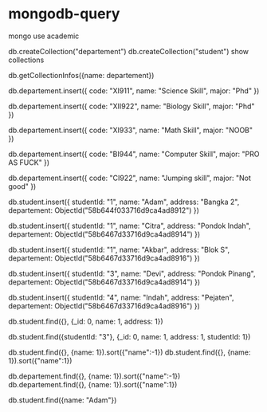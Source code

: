 # mongodb-query

mongo
use academic

db.createCollection("departement")
db.createCollection("student")
show collections

db.getCollectionInfos({name: departement})

db.departement.insert({
  code: "XI911",
  name: "Science Skill",
  major: "Phd"
})

db.departement.insert({
  code: "XII922",
  name: "Biology Skill",
  major: "Phd"
})

db.departement.insert({
  code: "XI933",
  name: "Math Skill",
  major: "NOOB"
})

db.departement.insert({
  code: "BI944",
  name: "Computer Skill",
  major: "PRO AS FUCK"
})

db.departement.insert({
  code: "CI922",
  name: "Jumping skill",
  major: "Not good"
})

db.student.insert({
  studentId: "1",
  name: "Adam",
  address: "Bangka 2",
  departement: ObjectId("58b644f033716d9ca4ad8912")
})

db.student.insert({
  studentId: "1",
  name: "Citra",
  address: "Pondok Indah",
  departement: ObjectId("58b6467d33716d9ca4ad8914")
})


db.student.insert({
  studentId: "1",
  name: "Akbar",
  address: "Blok S",
  departement: ObjectId("58b6467d33716d9ca4ad8916")
})

db.student.insert({
  studentId: "3",
  name: "Devi",
  address: "Pondok Pinang",
  departement: ObjectId("58b6467d33716d9ca4ad8914")
})


db.student.insert({
  studentId: "4",
  name: "Indah",
  address: "Pejaten",
  departement: ObjectId("58b6467d33716d9ca4ad8916")
})

db.student.find({}, {_id: 0, name: 1, address: 1})

db.student.find({studentId: "3"}, {_id: 0, name: 1, address: 1, studentId: 1})

db.student.find({}, {name: 1}).sort({"name":-1})
db.student.find({}, {name: 1}).sort({"name":1})

db.departement.find({}, {name: 1}).sort({"name":-1})
db.departement.find({}, {name: 1}).sort({"name":1})

db.student.find({name: "Adam"})
